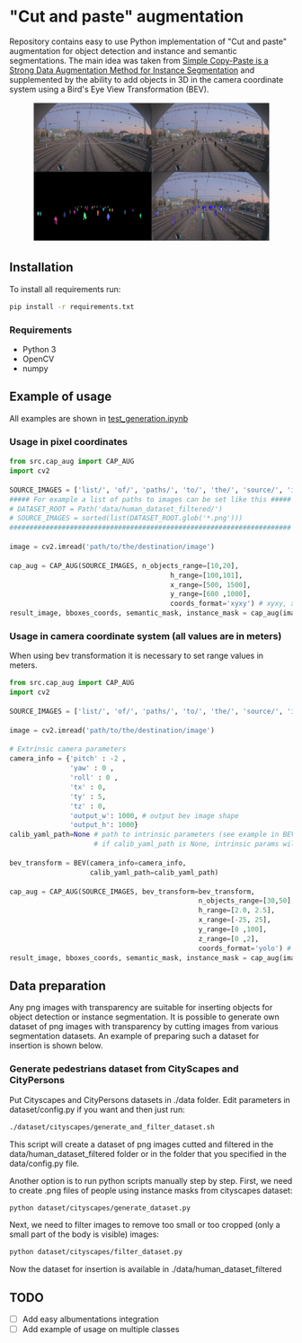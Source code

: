 # "Cut and paste" augmentation

Repository contains easy to use Python implementation of "Cut and paste" augmentation for object detection and instance and semantic segmentations. The main idea was taken from [Simple Copy-Paste is a Strong Data Augmentation Method for Instance Segmentation](https://arxiv.org/pdf/2012.07177v1.pdf) and supplemented by the ability to add objects in 3D in the camera coordinate system using a Bird's Eye View Transformation (BEV).

<figure>
  <img src="./example_images/all.png"></img>
</figure>

## Installation

To install all requirements run:

```bash
pip install -r requirements.txt
```

### Requirements

  * Python 3
  * OpenCV
  * numpy

## Example of usage

All examples are shown in [test_generation.ipynb](https://github.com/RocketFlash/CAP_augmentation/blob/main/test_generation.ipynb) 

### Usage in pixel coordinates

```python
from src.cap_aug import CAP_AUG
import cv2

SOURCE_IMAGES = ['list/', 'of/', 'paths/', 'to/', 'the/', 'source/', 'image/', 'files']
##### For example a list of paths to images can be set like this #####
# DATASET_ROOT = Path('data/human_dataset_filtered/')
# SOURCE_IMAGES = sorted(list(DATASET_ROOT.glob('*.png')))
######################################################################

image = cv2.imread('path/to/the/destination/image')

cap_aug = CAP_AUG(SOURCE_IMAGES, n_objects_range=[10,20],        
                                        h_range=[100,101],
                                        x_range=[500, 1500],
                                        y_range=[600 ,1000],
                                        coords_format='xyxy') # xyxy, xywh or yolo
result_image, bboxes_coords, semantic_mask, instance_mask = cap_aug(image)
```

### Usage in camera coordinate system (all values are in meters)

When using bev transformation it is necessary to set range values in meters.

```python
from src.cap_aug import CAP_AUG
import cv2

SOURCE_IMAGES = ['list/', 'of/', 'paths/', 'to/', 'the/', 'source/', 'image/', 'files']

image = cv2.imread('path/to/the/destination/image')

# Extrinsic camera parameters
camera_info = {'pitch' : -2 ,
               'yaw' : 0 ,
               'roll' : 0 ,
               'tx' : 0,
               'ty' : 5,
               'tz' : 0,
               'output_w': 1000, # output bev image shape
               'output_h': 1000}
calib_yaml_path=None # path to intrinsic parameters (see example in BEV/camera_intrinsic_params.yaml file)
                     # if calib_yaml_path is None, intrinsic params will be loaded from BEV/camera_intrinsic_params.yaml

bev_transform = BEV(camera_info=camera_info,
                    calib_yaml_path=calib_yaml_path)
                    
cap_aug = CAP_AUG(SOURCE_IMAGES, bev_transform=bev_transform, 
                                               n_objects_range=[30,50], 
                                               h_range=[2.0, 2.5],
                                               x_range=[-25, 25],
                                               y_range=[0 ,100],
                                               z_range=[0 ,2],
                                               coords_format='yolo') # xyxy, xywh or yolo
result_image, bboxes_coords, semantic_mask, instance_mask = cap_aug(image)
```

## Data preparation

Any png images with transparency are suitable for inserting objects for object detection or instance segmentation. It is possible to generate own dataset of png images with transparency by cutting images from various segmentation datasets. An example of preparing such a dataset for insertion is shown below.

### Generate pedestrians dataset from CityScapes and CityPersons

Put Cityscapes and CityPersons datasets in ./data folder. Edit parameters in dataset/config.py if you want and then just run:

```bash
./dataset/cityscapes/generate_and_filter_dataset.sh 
```

This script will create a dataset of png images cutted and filtered in the data/human_dataset_filtered folder or in the folder that you specified in the data/config.py file.

Another option is to run python scripts manually step by step. First, we need to create .png files of people using instance masks from cityscapes dataset:

```bash
python dataset/cityscapes/generate_dataset.py 
```

Next, we need to filter images to remove too small or too cropped (only a small part of the body is visible) images:

```bash
python dataset/cityscapes/filter_dataset.py 
```

Now the dataset for insertion is available in ./data/human_dataset_filtered

## TODO

- [ ] Add easy albumentations integration
- [ ] Add example of usage on multiple classes